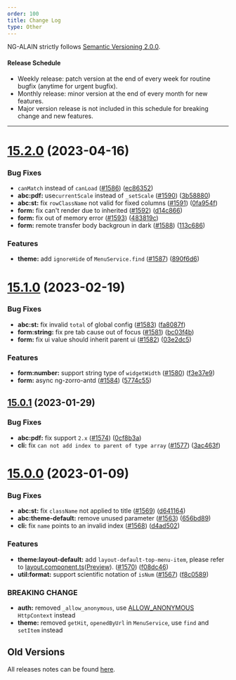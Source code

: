 ```yaml
---
order: 100
title: Change Log
type: Other
---
```


NG-ALAIN strictly follows [Semantic Versioning 2.0.0](http://semver.org/lang/zh-CN/).

#### Release Schedule

* Weekly release: patch version at the end of every week for routine bugfix (anytime for urgent bugfix).
* Monthly release: minor version at the end of every month for new features.
* Major version release is not included in this schedule for breaking change and new features.

---

# [15.2.0](https://github.com/ng-alain/delon/compare/15.1.0...15.2.0) (2023-04-16)

### Bug Fixes

* `canMatch` instead of `canLoad` ([#1586](https://github.com/ng-alain/delon/issues/1586)) ([ec86352](https://github.com/ng-alain/delon/commit/ec863527f1eba67cbbb6cfca40f516729344fc3b))
* **abc:pdf:** use`currentScale` instead of `_setScale` ([#1590](https://github.com/ng-alain/delon/issues/1590)) ([3b58880](https://github.com/ng-alain/delon/commit/3b5888022426d060310ea7a8d0fd2d2db99b28a3))
* **abc:st:** fix `rowClassName` not valid for fixed columns ([#1591](https://github.com/ng-alain/delon/issues/1591)) ([0fa954f](https://github.com/ng-alain/delon/commit/0fa954fa65a67b34185c7c3113407b21e7693074))
* **form:** fix can't render due to inherited ([#1592](https://github.com/ng-alain/delon/issues/1592)) ([d14c866](https://github.com/ng-alain/delon/commit/d14c8669c32427a5e5019f66c43bbff3d412b8b1))
* **form:** fix out of memory error ([#1593](https://github.com/ng-alain/delon/issues/1593)) ([483819c](https://github.com/ng-alain/delon/commit/483819c5d4bc17c9b619ada4a5dd1a744a79fa5b))
* **form:** remote transfer body backgroun in dark ([#1588](https://github.com/ng-alain/delon/issues/1588)) ([113c686](https://github.com/ng-alain/delon/commit/113c686c2a98d35896dec069354f4130b0373d22))

### Features

* **theme:** add `ignoreHide` of `MenuService.find` ([#1587](https://github.com/ng-alain/delon/issues/1587)) ([890f6d6](https://github.com/ng-alain/delon/commit/890f6d6b0a1bd41a1cafded9290b4ebfa7ed212d))


# [15.1.0](https://github.com/ng-alain/delon/compare/15.0.1...15.1.0) (2023-02-19)

### Bug Fixes

* **abc:st:** fix invalid `total` of global config ([#1583](https://github.com/ng-alain/delon/issues/1583)) ([fa8087f](https://github.com/ng-alain/delon/commit/fa8087f4fb0050fa47b8c9d57460cdf55d6fa9d3))
* **form:string:** fix pre tab cause out of focus ([#1581](https://github.com/ng-alain/delon/issues/1581)) ([bc03f4b](https://github.com/ng-alain/delon/commit/bc03f4bdae7a861d82db2edae9e0873ae80e8020))
* **form:** fix ui value should inherit parent ui ([#1582](https://github.com/ng-alain/delon/issues/1582)) ([03e2dc5](https://github.com/ng-alain/delon/commit/03e2dc5dd60e00c81fe0284fe163700b24ea39c3))

### Features

* **form:number:** support string type of `widgetWidth` ([#1580](https://github.com/ng-alain/delon/issues/1580)) ([f3e37e9](https://github.com/ng-alain/delon/commit/f3e37e97a490eb7437f7582a3e3716288358b5e5))
* **form:** async ng-zorro-antd ([#1584](https://github.com/ng-alain/delon/issues/1584)) ([5774c55](https://github.com/ng-alain/delon/commit/5774c55f2226655eb0a6d9df57a029427fe6ec3f))


## [15.0.1](https://github.com/ng-alain/delon/compare/15.0.0...15.0.1) (2023-01-29)

### Bug Fixes

* **abc:pdf:** fix support `2.x` ([#1574](https://github.com/ng-alain/delon/issues/1574)) ([0cf8b3a](https://github.com/ng-alain/delon/commit/0cf8b3a98c1c2029ff7d90af6cea6d2941199d4b))
* **cli:** fix `can not add index to parent of type array` ([#1577](https://github.com/ng-alain/delon/issues/1577)) ([3ac463f](https://github.com/ng-alain/delon/commit/3ac463f22d7020afd4930c1372c6b87d865fdddd))


# [15.0.0](https://github.com/ng-alain/delon/compare/14.3.0...15.0.0) (2023-01-09)

### Bug Fixes

* **abc:st:** fix `className` not applied to title ([#1569](https://github.com/ng-alain/delon/issues/1569)) ([d641164](https://github.com/ng-alain/delon/commit/d6411640f54bb41ebff254b2b221dc200a635a21))
* **abc:theme-default:** remove unused parameter ([#1563](https://github.com/ng-alain/delon/issues/1563)) ([656bd89](https://github.com/ng-alain/delon/commit/656bd8993d9957697992842b2f25ad66e91e1a7f))
* **cli:** fix `name` points to an invalid index ([#1568](https://github.com/ng-alain/delon/issues/1568)) ([d4ad502](https://github.com/ng-alain/delon/commit/d4ad50259e398cbbf680b1bc2f7aca1d7eb14e1e))

### Features

* **theme:layout-default:** add `layout-default-top-menu-item`, please refer to [layout.component.ts](https://github.com/ng-alain/delon/blob/master/src/dev/layout.component.ts#L65-L72)([Preview](https://ng-alain.com/dev/home)). ([#1570](https://github.com/ng-alain/delon/issues/1570)) ([f08dc46](https://github.com/ng-alain/delon/commit/f08dc46af7ad9ca5cf3e4fa5b0daef2cfbc0b4a5))
* **util:format:** support scientific notation of `isNum` ([#1567](https://github.com/ng-alain/delon/issues/1567)) ([f8c0589](https://github.com/ng-alain/delon/commit/f8c05894e0a10fb6037275103b921698ca072494))

### BREAKING CHANGE

- **auth:** removed `_allow_anonymous`, use [ALLOW_ANONYMOUS](https://github.com/ng-alain/delon/blob/master/packages/auth/src/token.ts) `HttpContext` instead
- **theme:** removed `getHit`, `openedByUrl` in `MenuService`, use `find` and `setItem` instead

## Old Versions

All releases notes can be found [here](https://github.com/ng-alain/ng-alain/releases).
